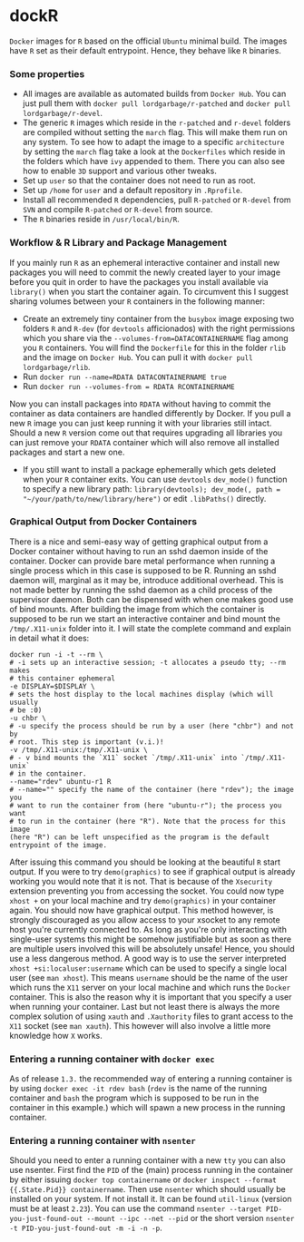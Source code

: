 dockR
===============

`Docker` images for `R` based on the official `Ubuntu` minimal build.  The
images have `R` set as their default entrypoint. Hence, they behave like
`R` binaries.

### Some properties

* All images are available as automated builds from `Docker Hub`. You can
  just pull them with `docker pull lordgarbage/r-patched`
  and `docker pull lordgarbage/r-devel`.
* The generic `R` images which reside in the `r-patched` and `r-devel`
  folders are compiled without setting the `march` flag. This will make
  them run on any system. To see how to adapt the image to a specific
  `architecture` by setting the `march` flag take a look at the
  `Dockerfiles` which reside in the folders which have `ivy`
  appended to them. There you can also see how to enable `3D` support and
  various other tweaks.
* Set up `user` so that the container does not need to run as root.
* Set up `/home` for `user` and a default repository in `.Rprofile`.
* Install all recommended `R` dependencies, pull `R-patched` or `R-devel`
  from `SVN` and compile `R-patched` or `R-devel` from source.
* The `R` binaries reside in `/usr/local/bin/R`.

### Workflow & R Library and Package Management
If you mainly run `R` as an ephemeral interactive container and install
new packages you will need to commit the newly created layer to your image
before you quit in order to have the packages you install available via
`library()` when you start the container again. To circumvent this I
suggest sharing volumes between your `R` containers in the following
manner:

* Create an extremely tiny container from the `busybox` image exposing two
  folders `R` and `R-dev` (for `devtools` afficionados) with the right
  permissions which you share via the `--volumes-from=DATACONTAINERNAME`
  flag among you `R` containers. You will find the `Dockerfile` for this
  in the folder `rlib` and the image on `Docker Hub`. You can pull it
  with `docker pull lordgarbage/rlib`.
* Run `docker run --name=RDATA DATACONTAINERNAME true`
* Run `docker run --volumes-from = RDATA RCONTAINERNAME`

Now you can install packages into `RDATA` without having to commit the
container as data containers are handled differently by Docker. If you
pull a new `R` image you can just keep running it with your libraries
still intact. Should a new `R` version come out that requires upgrading
all libraries you can just remove your `RDATA` container which will also
remove all installed packages and start a new one.

* If you still want to install a package ephemerally which gets deleted
  when your `R` container exits. You can use `devtools` `dev_mode()`
  function to specify a new library path: `library(devtools); dev_mode(,
  path = "~/your/path/to/new/library/here")` or edit `.libPaths()`
  directly.

### Graphical Output from Docker Containers
There is a nice and semi-easy way of getting graphical output from a
Docker container without having to run an sshd daemon inside of the
container. Docker can provide bare metal performance when running a single
process which in this case is supposed to be R. Running an sshd daemon
will, marginal as it may be, introduce additional overhead. This is not
made better by running the sshd daemon as a child process of the
supervisor daemon. Both can be dispensed with when one makes good use of
bind mounts. After building the image from which the container is supposed
to be run we start an interactive container and bind mount the
`/tmp/.X11-unix` folder into it. I will state the complete command and
explain in detail what it does:

```
docker run -i -t --rm \
# -i sets up an interactive session; -t allocates a pseudo tty; --rm makes
# this container ephemeral
-e DISPLAY=$DISPLAY \
# sets the host display to the local machines display (which will usually
# be :0)
-u chbr \
# -u specify the process should be run by a user (here "chbr") and not by
# root. This step is important (v.i.)!
-v /tmp/.X11-unix:/tmp/.X11-unix \
# - v bind mounts the `X11` socket `/tmp/.X11-unix` into `/tmp/.X11-unix`
# in the container.
--name="rdev" ubuntu-r1 R
# --name="" specify the name of the container (here "rdev"); the image you
# want to run the container from (here "ubuntu-r"); the process you want
# to run in the container (here "R"). Note that the process for this image
(here "R") can be left unspecified as the program is the default
entrypoint of the image.
```

After issuing this command you should be looking at the beautiful `R`
start output. If you were to try `demo(graphics)` to see if graphical
output is already working you would note that it is not. That is because
of the `Xsecurity` extension preventing you from accessing the socket. You
could now type `xhost +` on your local machine and try `demo(graphics)` in
your container again. You should now have graphical output. This method
however, is strongly discouraged as you allow access to your xsocket to
any remote host you're currently connected to. As long as you're only
interacting with single-user systems this might be somehow justifiable but
as soon as there are multiple users involved this will be absolutely
unsafe! Hence, you should use a less dangerous method. A good way is to
use the server interpreted `xhost +si:localuser:username` which can be
used to specify a single local user (see `man xhost`). This means
`username` should be the name of the user which runs the `X11` server on
your local machine and which runs the `Docker` container. This is also the
reason why it is important that you specify a user when running your
container. Last but not least there is always the more complex solution of
using `xauth` and `.Xauthority` files to grant access to the `X11` socket
(see `man xauth`). This however will also involve a little more knowledge
how `X` works.

### Entering a running container with `docker exec`
As of release `1.3.` the recommended way of entering a running container
is by using `docker exec -it rdev bash` (`rdev` is the name of the running
container  and `bash` the program which is supposed to be run in the
container in this example.) which will spawn a new process in the running
container.

### Entering a running container with `nsenter`

Should you need to enter a running container with a new `tty` you can also
use nsenter. First find the `PID` of the (main) process running in the
container by either issuing `docker top containername` or `docker inspect
--format {{.State.Pid}} containername`. Then use `nsenter` which should
usually be installed on your system. If not install it. It can be found
`util-linux` (version must be at least `2.23`). You can use the command
`nsenter --target PID-you-just-found-out --mount --ipc --net --pid` or the
short version `nsenter -t PID-you-just-found-out -m -i -n -p`.

